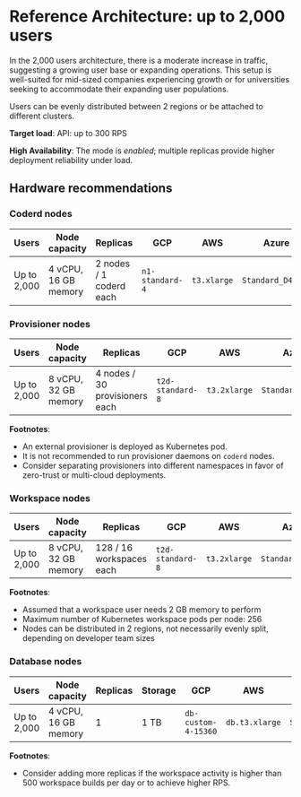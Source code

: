 # Reference Architecture: up to 2,000 users

In the 2,000 users architecture, there is a moderate increase in traffic,
suggesting a growing user base or expanding operations. This setup is
well-suited for mid-sized companies experiencing growth or for universities
seeking to accommodate their expanding user populations.

Users can be evenly distributed between 2 regions or be attached to different
clusters.

**Target load**: API: up to 300 RPS

**High Availability**: The mode is _enabled_; multiple replicas provide higher
deployment reliability under load.

## Hardware recommendations

### Coderd nodes

| Users       | Node capacity        | Replicas                | GCP             | AWS         | Azure             |
| ----------- | -------------------- | ----------------------- | --------------- | ----------- | ----------------- |
| Up to 2,000 | 4 vCPU, 16 GB memory | 2 nodes / 1 coderd each | `n1-standard-4` | `t3.xlarge` | `Standard_D4s_v3` |

### Provisioner nodes

| Users       | Node capacity        | Replicas                       | GCP              | AWS          | Azure             |
| ----------- | -------------------- | ------------------------------ | ---------------- | ------------ | ----------------- |
| Up to 2,000 | 8 vCPU, 32 GB memory | 4 nodes / 30 provisioners each | `t2d-standard-8` | `t3.2xlarge` | `Standard_D8s_v3` |

**Footnotes**:

- An external provisioner is deployed as Kubernetes pod.
- It is not recommended to run provisioner daemons on `coderd` nodes.
- Consider separating provisioners into different namespaces in favor of
  zero-trust or multi-cloud deployments.

### Workspace nodes

| Users       | Node capacity        | Replicas                 | GCP              | AWS          | Azure             |
| ----------- | -------------------- | ------------------------ | ---------------- | ------------ | ----------------- |
| Up to 2,000 | 8 vCPU, 32 GB memory | 128 / 16 workspaces each | `t2d-standard-8` | `t3.2xlarge` | `Standard_D8s_v3` |

**Footnotes**:

- Assumed that a workspace user needs 2 GB memory to perform
- Maximum number of Kubernetes workspace pods per node: 256
- Nodes can be distributed in 2 regions, not necessarily evenly split, depending
  on developer team sizes

### Database nodes

| Users       | Node capacity        | Replicas | Storage | GCP                 | AWS            | Azure             |
| ----------- | -------------------- | -------- | ------- | ------------------- | -------------- | ----------------- |
| Up to 2,000 | 4 vCPU, 16 GB memory | 1        | 1 TB    | `db-custom-4-15360` | `db.t3.xlarge` | `Standard_D4s_v3` |

**Footnotes**:

- Consider adding more replicas if the workspace activity is higher than 500
  workspace builds per day or to achieve higher RPS.
